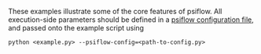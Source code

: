 These examples illustrate some of the core features of psiflow. All execution-side parameters should be defined in a [psiflow configuration file](/configs), and passed onto the example script using
```
python <example.py> --psiflow-config=<path-to-config.py>
```
